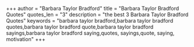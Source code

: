 +++
author = "Barbara Taylor Bradford"
title = "Barbara Taylor Bradford Quotes"
quotes_len = "3"
description = "the best 3 Barbara Taylor Bradford Quotes"
keywords = "barbara taylor bradford,barbara taylor bradford quotes,barbara taylor bradford quote,barbara taylor bradford sayings,barbara taylor bradford saying,quotes, sayings,quote, saying, motivation"
+++
